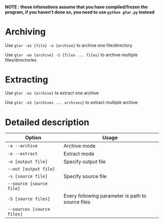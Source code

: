#### NOTE : these infomations assume that you have compiled/frozen the program, if you haven't done so, you need to use `python gtar.py` instead
# Archiving
Use `gtar -as {file} -o {archive}` to archive one file/directory

Use `gtar -ao {archive} -S {files ... files}` to archive multiple files/directories

# Extracting
Use `gtar -es {archive}` to extract one archive

Use `gtar -eS {archives ... archives}` to extract multiple archive

# Detailed description
| Option | Usage |
| - | - |
| `-a --archive` | Archive mode |
| `-e --extract` | Extract mode |
| `-o [output file]` | Specify output file |
| `--out [output file]` |
| `-s [source file]` | Specify source file |
| `--source [source file]` |
| `-S [source files]` | Every following parameter is path to source files |
| `--sources [source files]` |

